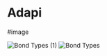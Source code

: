 # Adapi
#image

![Bond   Types (1)](https://github.com/ritesh143kr/Adapi/assets/127919799/f669c051-3e5f-4b4a-8969-f5708317e0a4)
![Bond   Types](https://github.com/ritesh143kr/Adapi/assets/127919799/2b2cead7-6f87-462e-b75f-98b595434956)
